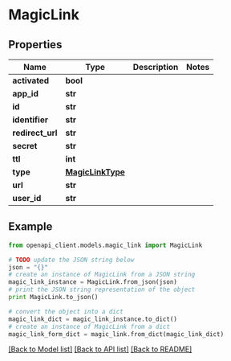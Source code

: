 # MagicLink


## Properties
Name | Type | Description | Notes
------------ | ------------- | ------------- | -------------
**activated** | **bool** |  | 
**app_id** | **str** |  | 
**id** | **str** |  | 
**identifier** | **str** |  | 
**redirect_url** | **str** |  | 
**secret** | **str** |  | 
**ttl** | **int** |  | 
**type** | [**MagicLinkType**](MagicLinkType.md) |  | 
**url** | **str** |  | 
**user_id** | **str** |  | 

## Example

```python
from openapi_client.models.magic_link import MagicLink

# TODO update the JSON string below
json = "{}"
# create an instance of MagicLink from a JSON string
magic_link_instance = MagicLink.from_json(json)
# print the JSON string representation of the object
print MagicLink.to_json()

# convert the object into a dict
magic_link_dict = magic_link_instance.to_dict()
# create an instance of MagicLink from a dict
magic_link_form_dict = magic_link.from_dict(magic_link_dict)
```
[[Back to Model list]](../README.md#documentation-for-models) [[Back to API list]](../README.md#documentation-for-api-endpoints) [[Back to README]](../README.md)



